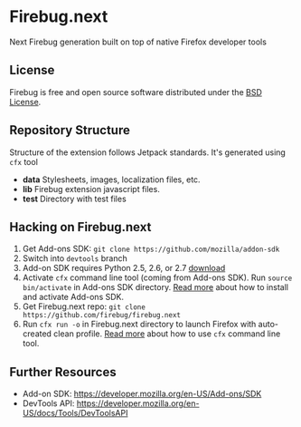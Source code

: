 Firebug.next
============

Next Firebug generation built on top of native Firefox developer tools

License
-------
Firebug is free and open source software distributed under the
[BSD License](https://github.com/firebug/firebug.next/blob/master/license.txt).

Repository Structure
--------------------
Structure of the extension follows Jetpack standards. It's generated using
`cfx` tool

* **data** Stylesheets, images, localization files, etc. 
* **lib** Firebug extension javascript files.
* **test** Directory with test files

Hacking on Firebug.next
-----------------------
1. Get Add-ons SDK: `git clone https://github.com/mozilla/addon-sdk`
2. Switch into `devtools` branch
3. Add-on SDK requires Python 2.5, 2.6, or 2.7 [download](http://python.org/download/)
4. Activate `cfx` command line tool (coming from Add-ons SDK). Run `source bin/activate` in
Add-ons SDK directory. [Read more](https://developer.mozilla.org/en-US/Add-ons/SDK/Tutorials/Installation)
about how to install and activate Add-ons SDK.
5. Get Firebug.next repo: `git clone https://github.com/firebug/firebug.next`
6. Run `cfx run -o` in Firebug.next directory to launch Firefox with auto-created clean profile.
[Read more](https://developer.mozilla.org/en-US/Add-ons/SDK/Tutorials/Installation)
about how to use `cfx` command line tool.

Further Resources
-----------------

* Add-on SDK: https://developer.mozilla.org/en-US/Add-ons/SDK
* DevTools API: https://developer.mozilla.org/en-US/docs/Tools/DevToolsAPI
